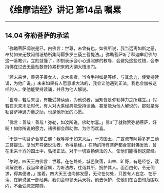 # 《维摩诘经》讲记 第14品 嘱累

------

## 14.04 弥勒菩萨的承诺

「弥勒菩萨闻说是已，白佛言：世尊，未曾有也。如佛所说，我当远离如斯之恶，奉持如来无数阿僧祇劫所集阿耨多罗三藐三菩提法。」弥勒菩萨听了释迦牟尼佛的这一番教训，立刻就懂了，即刻表示会小心遵照佛的教导，会避免这些过错，会奉持佛在过去无量劫数修持累积来的大彻大悟法门。

「若未来世，善男子善女人，求大乘者，当令手得如是等经，与其念力，使受持读诵，为他广说。」未来如果有人愿意求大法的，我会让他遇到正法，我也会加被这样的人，使他能受持读诵，并且为他人解说。

「世尊，若后末世，有能受持读诵，为他说者，当知皆是弥勒神力之所建立。」假若在未来末法时代，有人对大乘经典能受持读诵，甚至能为他人解说的，那就是弥勒菩萨神通力量之助，也是他所发的心愿。

「佛言：善哉！善哉！弥勒，如汝所说，佛助尔喜。」佛听了就称赞弥勒菩萨，好啊！如你所说的愿力，诸佛都会帮助你，为你而欢喜。

「于是一切菩萨合掌白佛：我等亦于如来灭后，十方国土，广宣流布阿耨多罗三藐三菩提法。复当开导诸说法者，令得是经。」在场的所有菩萨都合掌封佛发愿，曾在未来十方的国土中，弘扬正法。对于一切宣扬佛法的人，使他们能得到这部经。

「尔时，四天王白佛言：世尊，在在处处，城邑聚落，山林、旷野，有是经卷，读诵解说者，我当率诸官属，为听法故，往诣其所，拥护其人。面百由旬，令无伺求，得其便者。」接着，四大天王也向佛发愿，无论在何处，只要有人在念、在研读、在解说这一部经典，我们会带领天兵天将，前去保护，使他们在百由旬范围以内，不会受魔怨障碍。


